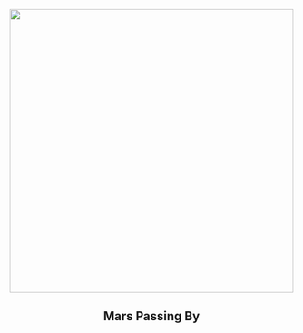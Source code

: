 
<p align="center"><img src="https://apod.nasa.gov/apod/image/2408/2024MaUrM45_1024.jpg" width="500" height="500"></p>
<h2 align="center"> Mars Passing By </h2>
